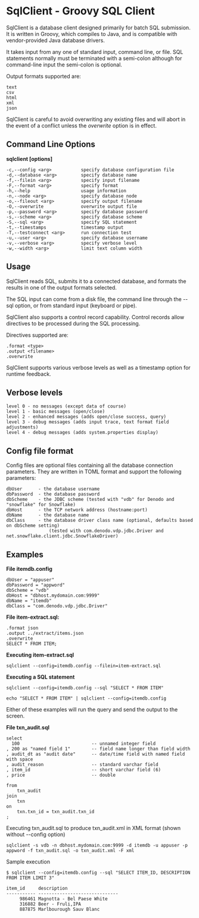 # SqlClient - Groovy SQL Client

SqlClient is a database client designed primarily for batch SQL submission.
It is written in Groovy, which compiles to Java, and is compatible with 
vendor-provided Java database drivers.

It takes input from any one of standard input, command line, or file.
SQL statements normally must be terminated with a semi-colon although
for command-line input the semi-colon is optional.

Output formats supported are:

    text
    csv
    html
    xml
    json

SqlClient is careful to avoid overwriting any existing files and will abort
in the event of a conflict unless the _overwrite_ option is in effect.

## Command Line Options

**sqlclient [options]**

    -c,--config <arg>           specify database configuration file
    -d,--database <arg>         specify database name
    -f,--filein <arg>           specify input filename
    -F,--format <arg>           specify format
    -h,--help                   usage information
    -n,--node <arg>             specify database node
    -o,--fileout <arg>          specify output filename
    -O,--overwrite              overwrite output file
    -p,--password <arg>         specify database password
    -s,--scheme <arg>           specify database scheme
    -S,--sql <arg>              specify SQL statement
    -t,--timestamps             timestamp output
    -T,--testconnect <arg>      run connection test
    -u,--user <arg>             specify database username
    -v,--verbose <arg>          specify verbose level
    -w,--width <arg>            limit text column width

## Usage

SqlClient reads SQL, submits it to a connected database, and formats the results
in one of the output formats selected.  

The SQL input can come from a disk file, the command line through the --sql option, 
or from standard input (keyboard or pipe).

SqlClient also supports a control record capability.  Control records allow 
directives to be processed during the SQL processing.  

Directives supported are:

    .format <type>
    .output <filename>
    .overwrite

SqlClient supports various verbose levels as well as a timestamp option
for runtime feedback.

## Verbose levels

    level 0 - no messages (except data of course) 
    level 1 - basic messages (open/close)
    level 2 - enhanced messages (adds open/close success, query)
    level 3 - debug messages (adds input trace, text format field adjustments)
    level 4 - debug messages (adds system.properties display)

## Config file format

Config files are optional files containing all the database connection parameters.
They are written in TOML format and support the following parameters:

    dbUser      - the database username
    dbPassword  - the database password
    dbScheme    - the JDBC scheme (tested with "vdb" for Denodo and "snowflake" for Snowflake)
    dbHost      - the TCP network address (hostname:port)
    dbName      - the database name
    dbClass     - the database driver class name (optional, defaults based on dbScheme setting) 
                    (tested with com.denodo.vdp.jdbc.Driver and net.snowflake.client.jdbc.SnowflakeDriver) 

## Examples

**File itemdb.config**

    dbUser = "appuser"
    dbPassword = "appword"
    dbScheme = "vdb"
    dbHost = "dbhost.mydomain.com:9999"
    dbName = "itemdb"
    dbClass = "com.denodo.vdp.jdbc.Driver"

**File item-extract.sql:**

    .format json
    .output ../extract/items.json
    .overwrite
    SELECT * FROM ITEM;

**Executing item-extract.sql**

`sqlclient --config=itemdb.config --filein=item-extract.sql`

**Executing a SQL statement**

`sqlclient --config=itemdb.config --sql "SELECT * FROM ITEM"`

`echo "SELECT * FROM ITEM" | sqlclient --config=itemdb.config`

Either of these examples will run the query and send the output to the screen.

**File txn_audit.sql**

    select
      100                           -- unnamed integer field
    , 200 as "named field 1"        -- field name longer than field width
    , audit_dt as "audit date"      -- date/time field with named field with space
    , audit_reason                  -- standard varchar field
    , item_id                       -- short varchar field (6)
    , price                         -- double
    
    from
        txn_audit
    join
        txn
    on
        txn.txn_id = txn_audit.txn_id
    ;

Executing txn_audit.sql to produce txn_audit.xml in XML format (shown without --config option)

`sqlclient -s vdb -n dbhost.mydomain.com:9999 -d itemdb -u appuser -p appword -f txn_audit.sql -o txn_audit.xml -F xml`

Sample execution

    $ sqlclient --config=itemdb.config --sql "SELECT ITEM_ID, DESCRIPTION FROM ITEM LIMIT 3"
    
    item_id     description
    ----------- ------------------------------
         986461 Magnotta - Bel Paese White
         316882 Beer - Fruli,IPA
         887875 Marlbourough Sauv Blanc
